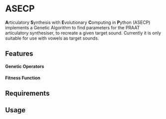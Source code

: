 # ASECP

**A**rticulatory **S**ynthesis with **E**volutionary **C**omputing in **P**ython (ASECP) implements a Genetic Algorithm to find parameters for the PRAAT articulatory synthesiser, to recreate a given target sound. Currently it is only suitable for use with vowels as target sounds. 

## Features

#### Genetic Operators 


#### Fitness Function


## Requirements


## Usage
